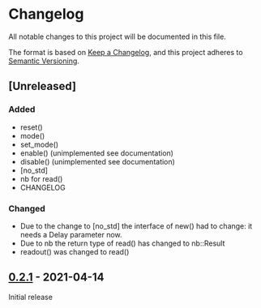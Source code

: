 # Changelog
All notable changes to this project will be documented in this file.

The format is based on [Keep a Changelog](https://keepachangelog.com/en/1.0.0/),
and this project adheres to [Semantic Versioning](https://semver.org/spec/v2.0.0.html).

## [Unreleased]
### Added
- reset()
- mode()
- set_mode()
- enable() (unimplemented see documentation)
- disable() (unimplemented see documentation)
- [no_std]
- nb for read()
- CHANGELOG
### Changed
- Due to the change to [no_std] the interface of new() had to change: it needs a Delay parameter now.
- Due to nb the return type of read() has changed to nb::Result
- readout() was changed to read()

## [0.2.1] - 2021-04-14
Initial release

[0.3.0]: https://github.com/crjeder/hx711_spi/releases/tag/0.3.0
[0.2.1]: https://github.com/crjeder/hx711_spi/releases/tag/0.2.1
